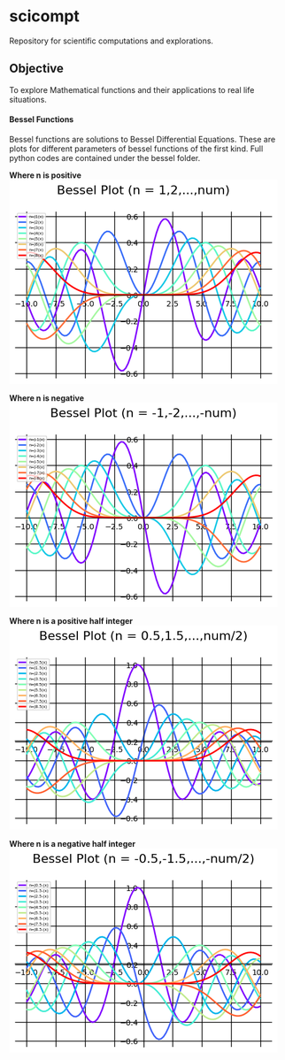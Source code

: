 # scicompt
Repository for scientific computations and explorations.
## Objective
To explore Mathematical functions and their applications to real life situations. 

#### Bessel Functions

Bessel functions are solutions to Bessel Differential Equations. These are plots for different parameters of bessel functions of the first kind.
Full python codes are contained under the bessel folder.

**Where n is positive**
![positive_integers](https://raw.githubusercontent.com/thelaycon/scicompt/main/bessel/plots/bessel_pos.png?raw=True)


**Where n is negative**
![negative_integers](https://raw.githubusercontent.com/thelaycon/scicompt/main/bessel/plots/bessel_neg.png?raw=True)


**Where n is a positive half integer**
![positive_half_integers](https://raw.githubusercontent.com/thelaycon/scicompt/main/bessel/plots/bessel_pos_half.png?raw=True)



**Where n is a negative half integer**
![negative_integers](https://raw.githubusercontent.com/thelaycon/scicompt/main/bessel/plots/bessel_neg_half.png?raw=True)
